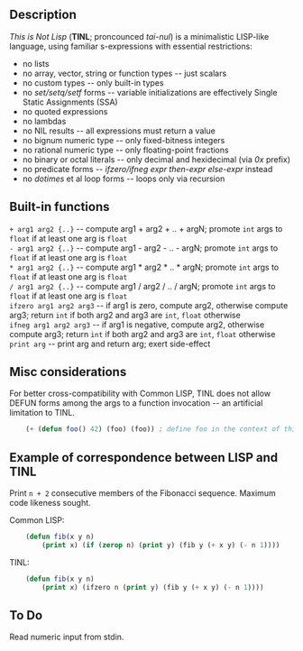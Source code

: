 Description
-----------

*This is Not Lisp* (**TINL**; proncounced *tai-nul*) is a minimalistic LISP-like language, using familiar s-expressions with essential restrictions:

* no lists
* no array, vector, string or function types -- just scalars
* no custom types -- only built-in types
* no *set/setq/setf* forms -- variable initializations are effectively Single Static Assignments (SSA)
* no quoted expressions
* no lambdas
* no NIL results -- all expressions must return a value
* no bignum numeric type -- only fixed-bitness integers
* no rational numeric type -- only floating-point fractions
* no binary or octal literals -- only decimal and hexidecimal (via *0x* prefix)
* no predicate forms -- *ifzero/ifneg expr then-expr else-expr* instead
* no *dotimes* et al loop forms -- loops only via recursion

Built-in functions
------------------

`+ arg1 arg2 {..}` -- compute arg1 + arg2 + .. + argN; promote `int` args to `float` if at least one arg is `float`  
`- arg1 arg2 {..}` -- compute arg1 - arg2 - .. - argN; promote `int` args to `float` if at least one arg is `float`  
`* arg1 arg2 {..}` -- compute arg1 * arg2 * .. * argN; promote `int` args to `float` if at least one arg is `float`  
`/ arg1 arg2 {..}` -- compute arg1 / arg2 / .. / argN; promote `int` args to `float` if at least one arg is `float`  
`ifzero arg1 arg2 arg3` -- if arg1 is zero, compute arg2, otherwise compute arg3; return `int` if both arg2 and arg3 are `int`, `float` otherwise  
`ifneg arg1 arg2 arg3` -- if arg1 is negative, compute arg2, otherwise compute arg3; return `int` if both arg2 and arg3 are `int`, `float` otherwise  
`print arg` -- print arg and return arg; exert side-effect

Misc considerations
-------------------

For better cross-compatibility with Common LISP, TINL does not allow DEFUN forms among the args to a function invocation -- an artificial limitation to TINL.

```lisp
	(+ (defun foo() 42) (foo) (foo)) ; define foo in the context of this invocation of ‘+’ ‒ not allowed in LISP, and thus in TINL
```

Example of correspondence between LISP and TINL
-----------------------------------------------

Print `n + 2` consecutive members of the Fibonacci sequence. Maximum code likeness sought.

Common LISP:

```lisp
	(defun fib(x y n)
		(print x) (if (zerop n) (print y) (fib y (+ x y) (- n 1))))
```

TINL:

```lisp
	(defun fib(x y n)
		(print x) (ifzero n (print y) (fib y (+ x y) (- n 1))))
```

To Do
-----

Read numeric input from stdin.
